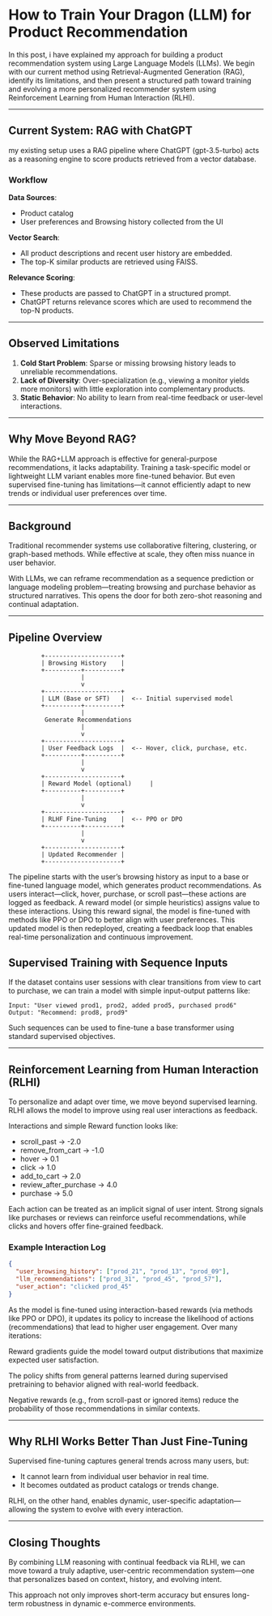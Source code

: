 # How to Train Your Dragon (LLM) for Product Recommendation

In this post, i have explained my approach for building a product recommendation system using Large Language Models (LLMs). We begin with our current method using Retrieval-Augmented Generation (RAG), identify its limitations, and then present a structured path toward training and evolving a more personalized recommender system using Reinforcement Learning from Human Interaction (RLHI).

---

## Current System: RAG with ChatGPT

my existing setup uses a RAG pipeline where ChatGPT (gpt-3.5-turbo) acts as a reasoning engine to score products retrieved from a vector database.

### Workflow

**Data Sources**:
- Product catalog
- User preferences and Browsing history collected from the UI

**Vector Search**:
- All product descriptions and recent user history are embedded.
- The top-K similar products are retrieved using FAISS.

**Relevance Scoring**:
- These products are passed to ChatGPT in a structured prompt.
- ChatGPT returns relevance scores which are used to recommend the top-N products.

---

## Observed Limitations

1. **Cold Start Problem**: Sparse or missing browsing history leads to unreliable recommendations.
2. **Lack of Diversity**: Over-specialization (e.g., viewing a monitor yields more monitors) with little exploration into complementary products.
3. **Static Behavior**: No ability to learn from real-time feedback or user-level interactions.

---

## Why Move Beyond RAG?

While the RAG+LLM approach is effective for general-purpose recommendations, it lacks adaptability. Training a task-specific model or lightweight LLM variant enables more fine-tuned behavior. But even supervised fine-tuning has limitations—it cannot efficiently adapt to new trends or individual user preferences over time.

---

## Background

Traditional recommender systems use collaborative filtering, clustering, or graph-based methods. While effective at scale, they often miss nuance in user behavior.

With LLMs, we can reframe recommendation as a sequence prediction or language modeling problem—treating browsing and purchase behavior as structured narratives. This opens the door for both zero-shot reasoning and continual adaptation.

---
## Pipeline Overview

```
         +---------------------+
         | Browsing History    |
         +----------+----------+
                    |
                    v
         +---------------------+
         | LLM (Base or SFT)   |  <-- Initial supervised model
         +----------+----------+
                    |
          Generate Recommendations
                    |
                    v
         +---------------------+
         | User Feedback Logs  |  <-- Hover, click, purchase, etc.
         +----------+----------+
                    |
                    v
         +---------------------+
         | Reward Model (optional)     |
         +----------+----------+
                    |
                    v
         +---------------------+
         | RLHF Fine-Tuning    |  <-- PPO or DPO
         +----------+----------+
                    |
                    v
         +---------------------+
         | Updated Recommender |
         +---------------------+
```
The pipeline starts with the user’s browsing history as input to a base or fine-tuned language model, which generates product recommendations. As users interact—click, hover, purchase, or scroll past—these actions are logged as feedback. A reward model (or simple heuristics) assigns value to these interactions. Using this reward signal, the model is fine-tuned with methods like PPO or DPO to better align with user preferences. This updated model is then redeployed, creating a feedback loop that enables real-time personalization and continuous improvement.


## Supervised Training with Sequence Inputs

If the dataset contains user sessions with clear transitions from view to cart to purchase, we can train a model with simple input-output patterns like:

```
Input: "User viewed prod1, prod2, added prod5, purchased prod6"  
Output: "Recommend: prod8, prod9"
```

Such sequences can be used to fine-tune a base transformer using standard supervised objectives.

---

## Reinforcement Learning from Human Interaction (RLHI)

To personalize and adapt over time, we move beyond supervised learning. RLHI allows the model to improve using real user interactions as feedback.

Interactions and simple Reward function looks like:
- scroll_past           → -2.0  
- remove_from_cart      → -1.0  
- hover                 →  0.1  
- click                 →  1.0  
- add_to_cart           →  2.0  
- review_after_purchase →  4.0  
- purchase              →  5.0  

Each action can be treated as an implicit signal of user intent. Strong signals like purchases or reviews can reinforce useful recommendations, while clicks and hovers offer fine-grained feedback.

### Example Interaction Log

```json
{
  "user_browsing_history": ["prod_21", "prod_13", "prod_09"],
  "llm_recommendations": ["prod_31", "prod_45", "prod_57"],
  "user_action": "clicked prod_45"
}
```

As the model is fine-tuned using interaction-based rewards (via methods like PPO or DPO), it updates its policy to increase the likelihood of actions (recommendations) that lead to higher user engagement. Over many iterations:

Reward gradients guide the model toward output distributions that maximize expected user satisfaction.

The policy shifts from general patterns learned during supervised pretraining to behavior aligned with real-world feedback.

Negative rewards (e.g., from scroll-past or ignored items) reduce the probability of those recommendations in similar contexts.


---

## Why RLHI Works Better Than Just Fine-Tuning

Supervised fine-tuning captures general trends across many users, but:

- It cannot learn from individual user behavior in real time.
- It becomes outdated as product catalogs or trends change.

RLHI, on the other hand, enables dynamic, user-specific adaptation—allowing the system to evolve with every interaction.

---

## Closing Thoughts

By combining LLM reasoning with continual feedback via RLHI, we can move toward a truly adaptive, user-centric recommendation system—one that personalizes based on context, history, and evolving intent.

This approach not only improves short-term accuracy but ensures long-term robustness in dynamic e-commerce environments.
